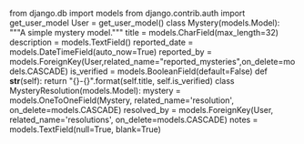 from django.db import models
from django.contrib.auth import get_user_model
User = get_user_model()
class Mystery(models.Model):
    """A simple mystery model."""
    title = models.CharField(max_length=32)
    description = models.TextField()
    reported_date = models.DateTimeField(auto_now=True)
    reported_by = models.ForeignKey(User,related_name="reported_mysteries",on_delete=models.CASCADE)
    is_verified = models.BooleanField(default=False)
    def __str__(self):
        return "{}-{}".format(self.title, self.is_verified)
class MysteryResolution(models.Model):
    mystery = models.OneToOneField(Mystery, related_name='resolution', on_delete=models.CASCADE)
    resolved_by = models.ForeignKey(User, related_name='resolutions', on_delete=models.CASCADE)
    notes = models.TextField(null=True, blank=True)
